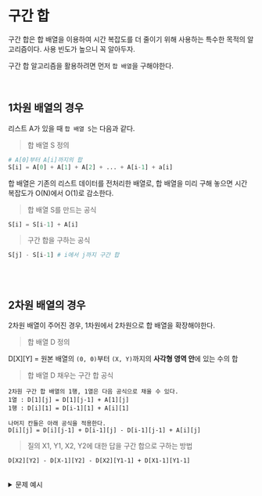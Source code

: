 # 구간 합
구간 합은 합 배열을 이용하여 시간 복잡도를 더 줄이기 위해 사용하는 특수한 목적의 알고리즘이다. 사용 빈도가 높으니 꼭 알아두자.  

구간 합 알고리즘을 활용하려면 먼저 `합 배열`을 구해야한다.

<br>

## 1차원 배열의 경우
리스트 A가 있을 때 `합 배열 S`는 다음과 같다.
> 합 배열 S 정의 

```python
# A[0]부터 A[i]까지의 합
S[i] = A[0] + A[1] + A[2] + ... + A[i-1] + a[i] 
```

합 배열은 기존의 리스트 데이터를 전처리한 배열로, 합 배열을 미리 구해 놓으면 시간 복잡도가 O(N)에서 O(1)로 감소한다.   

> 합 배열 S를 만드는 공식
```python
S[i] = S[i-1] + A[i]
```

> 구간 합을 구하는 공식
```python
S[j] - S[i-1] # i에서 j까지 구간 합
```
<br><br>

## 2차원 배열의 경우
2차원 배열이 주어진 경우, 1차원에서 2차원으로 합 배열을 확장해야한다.

> 합 배열 D 정의 

D[X][Y] = 원본 배열의 `(0, 0)`부터 `(X, Y)`까지의 **사각형 영역 안**에 있는 수의 합

> 합 배열 D 채우는 구간 합 공식
```
2차원 구간 합 배열의 1행, 1열은 다음 공식으로 채울 수 있다.
1열 : D[1][j] = D[1][j-1] + A[1][j]
1행 : D[i][1] = D[i-1][1] + A[i][1]

나머지 칸들은 아래 공식을 적용한다.
D[i][j] = D[i][j-1] + D[i-1][j] - D[i-1][j-1] + A[i][j]
```

> 질의 X1, Y1, X2, Y2에 대한 답을 구간 합으로 구하는 방법
```
D[X2][Y2] - D[X-1][Y2] - D[X2][Y1-1] + D[X1-1][Y1-1]
```
<br>
<details><summary>문제 예시</summary>

> Prefix Sum > [BOJ] 11660. 구간 합 구하기5

```
# 시도 3 - 230109 풀이 (성공)
import sys
input = sys.stdin.readline
n, m = map(int, input().split())

nList = [ [0] * (n+1) ]

# NxN 크기 표 값 입력 (한 칸씩 더 크게 만들기)
for _ in range(n):
    nList.append([0]+list(map(int, input().split())))


# 구간 합 배열 만들기 (한 칸씩 더 크게 만들기)
D = [[0] * (n+1) for _ in range(n+1)]


## 구간 합 배열 채우기
for i in range(1, n+1) :
    for j in range(1, n+1) :
        D[i][j] = D[i][j-1] + D[i-1][j] - D[i-1][j-1] + nList[i][j]
# print("구간 합 : " , D)

# 구간 입력 및 구간 합 계산 
for _ in range(m):
    x1, y1, x2, y2 = map(int, input().split()) 
    print(D[x2][y2] - D[x1-1][y2] - D[x2][y1-1] + D[x1-1][y1-1])


# 후기 : 부분 합 공식을 암기하자. 그리고 부분 합 배열 크기를 n만큼이 아닌 한 칸 늘린 n+1으로 하는 것이 더 나음
```

</details>